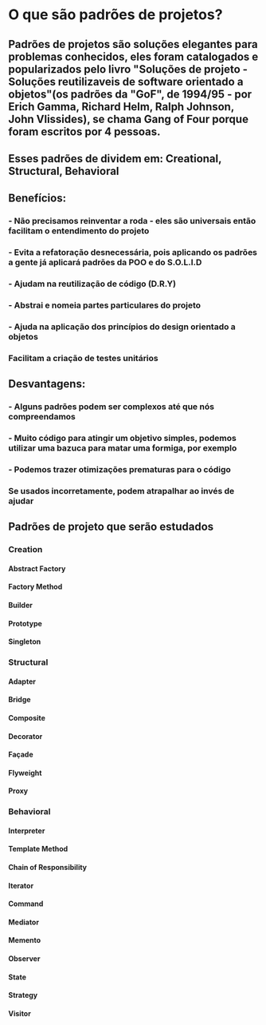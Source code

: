 # O que são padrões de projetos?
## Padrões de projetos são soluções elegantes para problemas conhecidos, eles foram catalogados e popularizados pelo livro "Soluções de projeto - Soluções reutilizaveis de software orientado a objetos"(os padrões da "GoF", de 1994/95 - por Erich Gamma, Richard Helm, Ralph Johnson, John Vlissides), se chama Gang of Four porque foram escritos por 4 pessoas.

## Esses padrões de dividem em: Creational, Structural, Behavioral

## Benefícios:

### - Não precisamos reinventar a roda - eles são universais então facilitam o entendimento do projeto
### - Evita a refatoração desnecessária, pois aplicando os padrões a gente já aplicará padrões da POO e do S.O.L.I.D
### - Ajudam na reutilização de código (D.R.Y)
### - Abstrai e nomeia partes particulares do projeto
### - Ajuda na aplicação dos princípios do design orientado a objetos
### Facilitam a criação de testes unitários

## Desvantagens:

### - Alguns padrões podem ser complexos até que nós compreendamos
### - Muito código para atingir um objetivo simples, podemos utilizar uma bazuca para matar uma formiga, por exemplo
### - Podemos trazer otimizações prematuras para o código
### Se usados incorretamente, podem atrapalhar ao invés de ajudar

## Padrões de projeto que serão estudados

### Creation

#### Abstract Factory
#### Factory Method
#### Builder
#### Prototype
#### Singleton

### Structural

#### Adapter
#### Bridge
#### Composite
#### Decorator
#### Façade
#### Flyweight
#### Proxy

### Behavioral

#### Interpreter
#### Template Method
#### Chain of Responsibility
#### Iterator
#### Command
#### Mediator
#### Memento
#### Observer
#### State
#### Strategy
#### Visitor
